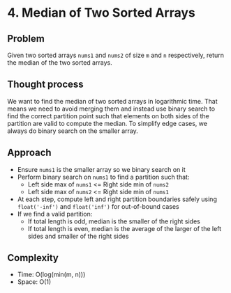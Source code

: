 # 4. Median of Two Sorted Arrays

## Problem  
Given two sorted arrays `nums1` and `nums2` of size `m` and `n` respectively, return the median of the two sorted arrays.

## Thought process  
We want to find the median of two sorted arrays in logarithmic time. That means we need to avoid merging them and instead use binary search to find the correct partition point such that elements on both sides of the partition are valid to compute the median. To simplify edge cases, we always do binary search on the smaller array.

## Approach  

- Ensure `nums1` is the smaller array so we binary search on it
- Perform binary search on `nums1` to find a partition such that:
  - Left side max of `nums1` <= Right side min of `nums2`
  - Left side max of `nums2` <= Right side min of `nums1`
- At each step, compute left and right partition boundaries safely using `float('-inf')` and `float('inf')` for out-of-bound cases
- If we find a valid partition:
  - If total length is odd, median is the smaller of the right sides
  - If total length is even, median is the average of the larger of the left sides and smaller of the right sides

## Complexity  
- Time: O(log(min(m, n)))
- Space: O(1)